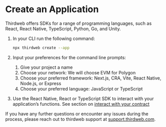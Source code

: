 # Create an Application

Thirdweb offers SDKs for a range of programming languages, such as React, React Native, TypeScript, Python, Go, and Unity.

1. In your CLI run the following command:

   ```bash
   npx thirdweb create --app
   ```

2. Input your preferences for the command line prompts:
   1. Give your project a name
   2. Choose your network: We will choose EVM for Polygon
   3. Choose your preferred framework: Next.js, CRA, Vite, React Native, Node.js, or Express
   4. Choose your preferred language: JavaScript or TypeScript
3. Use the React Native, React or TypeScript SDK to interact with your application’s functions. See section on [interact with your contract](./Interact%20with%20your%20contract.md)

If you have any further questions or encounter any issues during the process, please reach out to thirdweb support at [support.thirdweb.com](http://support.thirdweb.com/).
